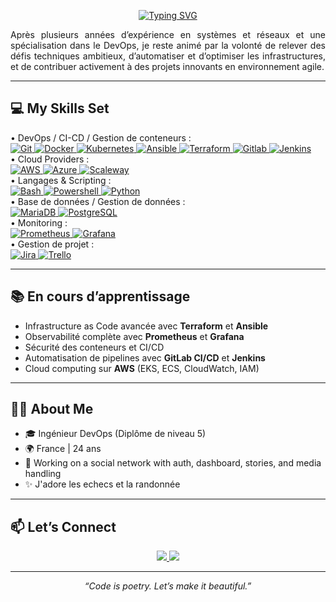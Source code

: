 <p align="center">
  <a href="https://git.io/typing-svg"><img src="https://readme-typing-svg.demolab.com?font=Fira+Code&size=35&duration=2000&pause=1000&center=true&vCenter=true&multiline=true&width=1000&height=100&lines=Bonjour%2C+je+m'appelle+Yannis+BONDONGA;je+suis+Ing%C3%A9nieur%2FConsultant+DevOps" alt="Typing SVG" /></a>
</p>

<p align="justify">
  Après plusieurs années d’expérience en systèmes et réseaux et une spécialisation dans le DevOps, je reste animé par la volonté de relever des défis techniques ambitieux, d’automatiser et d’optimiser les infrastructures, et de contribuer activement à des projets innovants en environnement agile.
</p>

---

## 💻 My Skills Set

<div>
    <!-- Lien badges : https://github.com/Ileriayo/markdown-badges -->
    • DevOps / CI-CD / Gestion de conteneurs :<br>   
    <a href="https://git-scm.com" target="_blank">
        <img src="https://img.shields.io/badge/-Git-F05032?style=for-the-badge&logo=git&logoColor=white" alt="Git" />
    </a>
    <a href="https://www.docker.com" target="_blank">
        <img src="https://img.shields.io/badge/-Docker-2496ED?style=for-the-badge&logo=docker&logoColor=white" alt="Docker" />
    </a>
    <a href="https://kubernetes.io/" target="_blank">
        <img src="https://img.shields.io/badge/kubernetes-%23326ce5.svg?style=for-the-badge&logo=kubernetes&logoColor=white" alt="Kubernetes" />
    </a>
    <a href="https://docs.ansible.com/" target="_blank">
        <img src="https://img.shields.io/badge/ansible-%231A1918.svg?style=for-the-badge&logo=ansible&logoColor=white" alt="Ansible" />
    </a>
    <a href="https://www.terraform.io/" target="_blank">
      <img src="https://img.shields.io/badge/Terraform-%235835CC?style=for-the-badge&logo=terraform&logoColor=white" alt="Terraform" />
    </a>
    <a href="https://about.gitlab.com/" target="_blank">
      <img src="https://img.shields.io/badge/gitlab-%23181717.svg?style=for-the-badge&logo=gitlab&logoColor=white" alt="Gitlab" />
    </a>
    <a href="https://www.jenkins.io/" target="_blank">
      <img src="https://img.shields.io/badge/jenkins-%232C5263.svg?style=for-the-badge&logo=jenkins&logoColor=white" alt="Jenkins" />
    </a>
    </br>
    • Cloud Providers :<br> 
    <a href="https://aws.amazon.com/fr/" target="_blank">
        <img src="https://img.shields.io/badge/AWS-%23FF9900.svg?style=for-the-badge&logo=amazon-aws&logoColor=white" alt="AWS" />
    </a>
    <a href="https://azure.microsoft.com/fr-fr" target="_blank">
      <img src="https://img.shields.io/badge/azure-%230072C6.svg?style=for-the-badge&logo=microsoftazure&logoColor=white" alt="Azure" />
    </a>
    <a href="https://www.scaleway.com/fr/" target="_blank">
      <img src="https://img.shields.io/badge/SCALEWAY-%234f0599.svg?style=for-the-badge&logo=scaleway&logoColor=white" alt="Scaleway" />
    </a>
    </br>
    • Langages & Scripting :<br> 
    <a href="https://fr.wikibooks.org/wiki/Programmation_Bash" target="_blank">
        <img src="https://img.shields.io/badge/bash_script-%23121011.svg?style=for-the-badge&logo=gnu-bash&logoColor=white" alt="Bash" />
    </a>
    <a href="https://learn.microsoft.com/fr-fr/powershell/scripting/overview?view=powershell-7.5" target="_blank">
        <img src="https://img.shields.io/badge/PowerShell-%235391FE.svg?style=for-the-badge&logo=powershell&logoColor=white" alt="Powershell" />
    </a>
    <a href="https://www.python.org/" target="_blank">
        <img src="https://img.shields.io/badge/python-3670A0?style=for-the-badge&logo=python&logoColor=ffdd54" alt="Python" />
    </a>
    </br>
    • Base de données / Gestion de données :<br>
    <a href="https://mariadb.org/" target="_blank">
        <img src="https://img.shields.io/badge/MariaDB-003545?style=for-the-badge&logo=mariadb&logoColor=white" alt="MariaDB" />
    </a>
    <a href="https://www.postgresql.org/" target="_blank">
        <img src="https://img.shields.io/badge/postgres-%23316192.svg?style=for-the-badge&logo=postgresql&logoColor=white" alt="PostgreSQL" />
    </a>
    </br>
    • Monitoring :<br>
    <a href="https://prometheus.io/" target="_blank">
        <img src="https://img.shields.io/badge/Prometheus-E6522C?style=for-the-badge&logo=Prometheus&logoColor=white" alt="Prometheus" />
    </a>
    <a href="https://grafana.com/" target="_blank">
        <img src="https://img.shields.io/badge/grafana-%23F46800.svg?style=for-the-badge&logo=grafana&logoColor=white" alt="Grafana" />
    </a>
    </br>
    • Gestion de projet :<br>
    <a href="https://www.atlassian.com/fr/software/jira" target="_blank">
        <img src="https://img.shields.io/badge/jira-%230A0FFF.svg?style=for-the-badge&logo=jira&logoColor=white" alt="Jira" />
    </a>
    <a href="https://trello.com/fr" target="_blank">
        <img src="https://img.shields.io/badge/Trello-%23026AA7.svg?style=for-the-badge&logo=Trello&logoColor=white" alt="Trello" />
    </a>
    </br>
</div>

---


## 📚 En cours d’apprentissage

- Infrastructure as Code avancée avec **Terraform** et **Ansible**
- Observabilité complète avec **Prometheus** et **Grafana**
- Sécurité des conteneurs et CI/CD
- Automatisation de pipelines avec **GitLab CI/CD** et **Jenkins**
- Cloud computing sur **AWS** (EKS, ECS, CloudWatch, IAM)

---

## 🧑‍💻 About Me

- 🎓 Ingénieur DevOps (Diplôme de niveau 5)
- 🌍 France | 24 ans 
- 🔑 Working on a social network with auth, dashboard, stories, and media handling
- ✨ J'adore les echecs et la randonnée

---

## 📫 Let’s Connect

<p align="center">
  
<a href="https://www.linkedin.com/in/yannis-bondonga/" target="_blank">
    <img src="https://img.shields.io/badge/LinkedIn-Yannis_Bondonga-0077B5?style=for-the-badge&logo=linkedin&logoColor=white"/>
  </a>
  <a href="mailto:bondonga.yannis@hotmail.com">
    <img src="https://img.shields.io/badge/Email-bondonga.yannis@hotmail.com-EA4335?style=for-the-badge&logo=gmail&logoColor=white"/>
  </a>
</p>

---

<p align="center"><i>“Code is poetry. Let’s make it beautiful.”</i></p>